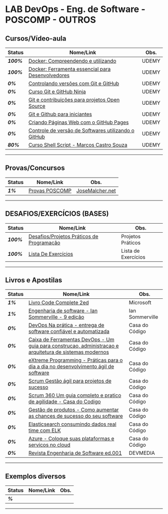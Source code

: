 # LAB DevOps - Eng. de Software - POSCOMP - OUTROS

## Cursos/Vídeo-aula

| **Status**  | **Nome/Link**  | **Obs.**  |
|---|---|---|
| **_100%_** |   [ Docker: Compreendendo e utilizando  ](https://github.com/josemalcher/udemy-Docker-Compreendendo-e-utilizando)  | UDEMY |
| **_100%_** |   [ Docker: Ferramenta essencial para Desenvolvedores ](https://github.com/josemalcher/Udemy-Docker-Ferramenta-essencial-para-Desenvolvedores)  | UDEMY |
| **_0%_** |     [ Controlando versões com Git e GitHub  ](#)  | UDEMY  |
| **_0%_** |     [ Curso Git e GitHub Ninja ](#)  | UDEMY  |
| **_0%_** |     [ Git e contribuições para projetos Open Source ](#)  | UDEMY  |
| **_0%_** |     [ Git e Github para iniciantes ](#)  | UDEMY  |
| **_0%_** |     [ Criando Páginas Web com o GitHub Pages ](#)  | UDEMY  |
| **_0%_** |     [ Controle de versão de Softwares utilizando o GitHub ](#)  | UDEMY  |
| **_80%_** |    [ Curso Shell Script - Marcos Castro Souza ](https://github.com/josemalcher/shell-script-CursoMarcosCastroSouza)  | UDEMY  |

------------

## Provas/Concursos

| **Status**  | **Nome/Link**  | **Obs.**  |
|---|---|---|
| **_1%_** |  [ Provas POSCOMP ](https://github.com/josemalcher/POSCOMP)  |  [JoseMalcher.net](https://josemalcher.net/concursos/poscomp-mapeamento-das-disciplinas-para-2019/)  |

------------

## DESAFIOS/EXERCÍCIOS (BASES)

| **Status**  | **Nome/Link**  | **Obs.**  |
|---|---|---|
| **_100%_** | [Desafios/Projetos Práticos de Programação](https://github.com/josemalcher/ListaDeDesafiosProgramacao)  | Projetos Práticos  |
| **_100%_** | [Lista De Exercícios](https://github.com/josemalcher/ListaDeExerciciosProgramacao)  | Lista de Exercícios  |

------------

## Livros e Apostilas

| **Status**  | **Nome/Link**  | **Obs.**  |
|---|---|---|
| **_1%_** |  [Livro Code Complete 2ed](https://github.com/josemalcher/LIVRO-Code-Complete-2ed)  | Microsoft |
| **_1%_** |  [Engenharia de software - Ian Sommerville - 9 edição](https://github.com/josemalcher/Livro-Engenharia-de-software-Ian-Sommerville-9-edicao)  | Ian Sommerville |
| **_0%_** |  [DevOps Na prática - entrega de software confiável e automatizada ](#)  | Casa do Código |
| **_0%_** |  [Caixa de Ferramentas DevOps - Um guia para construcao, administracao e arquitetura de sistemas modernos](#)  | Casa do Código |
| **_0%_** |  [eXtreme Programming - Práticas para o dia a dia no desenvolvimento ágil de software](#)  | Casa do Código |
| **_0%_** |  [Scrum Gestão ágil para projetos de sucesso](#)  | Casa do Código |
| **_0%_** |  [Scrum 360 Um guia completo e pratico de agilidade - Casa do Codigo](#)  | Casa do Código |
| **_0%_** |  [Gestão de produtos - Como aumentar as chances de sucesso do seu software](#)  | Casa do Código |
| **_0%_** |  [Elasticsearch consumindo dados real time com ELK](#)  | Casa do Código |
| **_0%_** |  [Azure - Coloque suas plataformas e servicos no cloud](#)  | Casa do Código |
| **_0%_** |  [Revista Engenharia de Software ed.001](#)  | DEVMEDIA |

------------

## Exemplos diversos

| **Status**  | **Nome/Link**  | **Obs.**  |
|---|---|---|
| **_%_** |  []()  |   |

------------